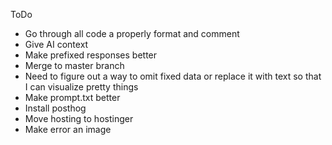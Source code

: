 ToDo
- Go through all code a properly format and comment
- Give AI context
- Make prefixed responses better
- Merge to master branch
- Need to figure out a way to omit fixed data or replace it with text so that I can visualize pretty things
- Make prompt.txt better
- Install posthog
- Move hosting to hostinger
- Make error an image
